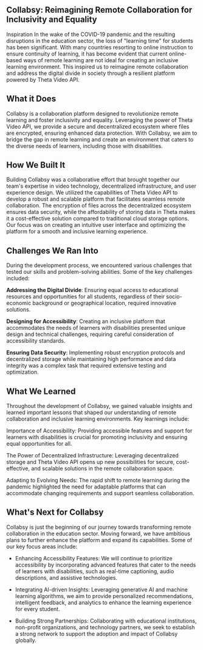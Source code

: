 ## Collabsy: Reimagining Remote Collaboration for Inclusivity and Equality
Inspiration
In the wake of the COVID-19 pandemic and the resulting disruptions in the education sector, the loss of "learning time" for students has been significant. With many countries resorting to online instruction to ensure continuity of learning, it has become evident that current online-based ways of remote learning are not ideal for creating an inclusive learning environment. This inspired us to reimagine remote collaboration and address the digital divide in society through a resilient platform powered by Theta Video API.

## What it Does
Collabsy is a collaboration platform designed to revolutionize remote learning and foster inclusivity and equality. Leveraging the power of Theta Video API, we provide a secure and decentralized ecosystem where files are encrypted, ensuring enhanced data protection. With Collabsy, we aim to bridge the gap in remote learning and create an environment that caters to the diverse needs of learners, including those with disabilities.

## How We Built It
Building Collabsy was a collaborative effort that brought together our team's expertise in video technology, decentralized infrastructure, and user experience design. We utilized the capabilities of Theta Video API to develop a robust and scalable platform that facilitates seamless remote collaboration. The encryption of files across the decentralized ecosystem ensures data security, while the affordability of storing data in Theta makes it a cost-effective solution compared to traditional cloud storage options. Our focus was on creating an intuitive user interface and optimizing the platform for a smooth and inclusive learning experience.

## Challenges We Ran Into
During the development process, we encountered various challenges that tested our skills and problem-solving abilities. Some of the key challenges included:

**Addressing the Digital Divide**: Ensuring equal access to educational resources and opportunities for all students, regardless of their socio-economic background or geographical location, required innovative solutions.

**Designing for Accessibility**: Creating an inclusive platform that accommodates the needs of learners with disabilities presented unique design and technical challenges, requiring careful consideration of accessibility standards.

**Ensuring Data Security**: Implementing robust encryption protocols and decentralized storage while maintaining high performance and data integrity was a complex task that required extensive testing and optimization.

## What We Learned
Throughout the development of Collabsy, we gained valuable insights and learned important lessons that shaped our understanding of remote collaboration and inclusive learning environments. Key learnings include:

Importance of Accessibility: Providing accessible features and support for learners with disabilities is crucial for promoting inclusivity and ensuring equal opportunities for all.

The Power of Decentralized Infrastructure: Leveraging decentralized storage and Theta Video API opens up new possibilities for secure, cost-effective, and scalable solutions in the remote collaboration space.

Adapting to Evolving Needs: The rapid shift to remote learning during the pandemic highlighted the need for adaptable platforms that can accommodate changing requirements and support seamless collaboration.

## What's Next for Collabsy
Collabsy is just the beginning of our journey towards transforming remote collaboration in the education sector. Moving forward, we have ambitious plans to further enhance the platform and expand its capabilities. Some of our key focus areas include:

* Enhancing Accessibility Features: We will continue to prioritize accessibility by incorporating advanced features that cater to the needs of learners with disabilities, such as real-time captioning, audio descriptions, and assistive technologies.

* Integrating AI-driven Insights: Leveraging generative AI and machine learning algorithms, we aim to provide personalized recommendations, intelligent feedback, and analytics to enhance the learning experience for every student.

* Building Strong Partnerships: Collaborating with educational institutions, non-profit organizations, and technology partners, we seek to establish a strong network to support the adoption and impact of Collabsy globally.


